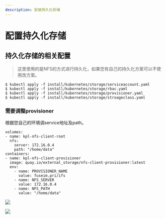 ```yaml
---
description: 安装持久化存储
---
```


# 配置持久化存储

## 持久化存储的相关配置

> 这里使用的是NFS的方式进行持久化，如果您有自己的持久化方案可以不使用改方案。

```text
$ kubectl apply -f install/kubernetes/storage/serviceaccount.yaml
$ kubectl apply -f install/kubernetes/storage/rbac.yaml
$ kubectl apply -f install/kubernetes/storage/provisioner.yaml
$ kubectl apply -f install/kubernetes/storage/stroageclass.yaml
```

### 需要调整provisioner

根据您自己的环境调service地址及path。

```text
volumes:
- name: kpl-nfs-client-root
  nfs:
    server: 172.16.0.4
    path: "/home/data"
containers:
- name: kpl-nfs-client-provisioner
  image: quay.io/external_storage/nfs-client-provisioner:latest
  env:
    - name: PROVISIONER_NAME
      value: fuseim.pri/ifs
    - name: NFS_SERVER
      value: 172.16.0.4
    - name: NFS_PATH
      value: "/home/data"
```

![](http://source.qiniu.cnd.nsini.com/images/2019/07/ee/9f/ea/20190723-551e420d647eae0de5864f249f6eee83.jpeg?imageView2/2/w/1280/interlace/0/q/100)

![](http://source.qiniu.cnd.nsini.com/images/2019/07/f8/11/ec/20190723-1f0a6e38a6dac148ee883db9110f82f9.jpeg?imageView2/2/w/1280/interlace/0/q/100)

